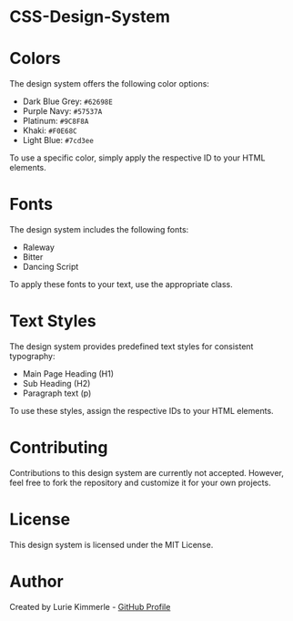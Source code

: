 # CSS-Design-System



Colors
======
The design system offers the following color options:

- Dark Blue Grey: `#62698E`
- Purple Navy: `#57537A`
- Platinum: `#9C8F8A`
- Khaki: `#F0E68C`
- Light Blue: `#7cd3ee`

To use a specific color, simply apply the respective ID to your HTML elements.

Fonts
=====
The design system includes the following fonts:

- Raleway
- Bitter
- Dancing Script

To apply these fonts to your text, use the appropriate class.

Text Styles
===========
The design system provides predefined text styles for consistent typography:

- Main Page Heading (H1)
- Sub Heading (H2)
- Paragraph text (p)

To use these styles, assign the respective IDs to your HTML elements.

Contributing
============
Contributions to this design system are currently not accepted. However, feel free to fork the repository and customize it for your own projects.

License
=======
This design system is licensed under the MIT License.

Author
======
Created by Lurie Kimmerle - [GitHub Profile](https://github.com/luriek)
